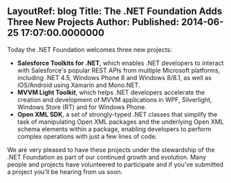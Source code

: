 LayoutRef: blog
Title: The .NET Foundation Adds Three New Projects
Author: 
Published: 2014-06-25 17:07:00.0000000
---
<p>Today the .NET Foundation welcomes three new projects:</p>

<ul>
<li><strong>Salesforce Toolkits for .NET</strong>, which enables .NET developers to interact with Salesforce's popular REST APIs from multiple Microsoft platforms, including .NET 4.5, Windows Phone 8 and Windows 8/8.1, as well as iOS/Android using Xamarin and Mono.NET.</li>
<li><strong>MVVM Light Toolkit</strong>, which helps .NET developers accelerate the creation and development of MVVM applications in WPF, Silverlight, Windows Store (RT) and for Windows Phone.</li>
<li><strong>Open XML SDK</strong>, a set of strongly-typed .NET classes that simplify the task of manipulating Open XML packages and the underlying Open XML schema elements within a package, enabling developers to perform complex operations with just a few lines of code.</li>
</ul>

<p>We are very pleased to have these projects under the stewardship of the .NET Foundation as part of our continued growth and evolution. Many people and projects have volunteered to participate and if you've submitted a project you'll be hearing from us soon.</p>

